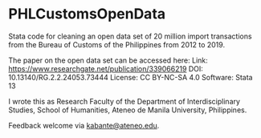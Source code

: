 # PHLCustomsOpenData
Stata code for cleaning an open data set of 20 million import transactions from the Bureau of Customs of the Philippines from 2012 to 2019.

The paper on the open data set can be accessed here:
Link: https://www.researchgate.net/publication/339066219
DOI: 10.13140/RG.2.2.24053.73444
License: CC BY-NC-SA 4.0
Software: Stata 13

I wrote this as Research Faculty of the Department of Interdisciplinary Studies, School of Humanities, Ateneo de Manila University, Philippines.

Feedback welcome via kabante@ateneo.edu.
